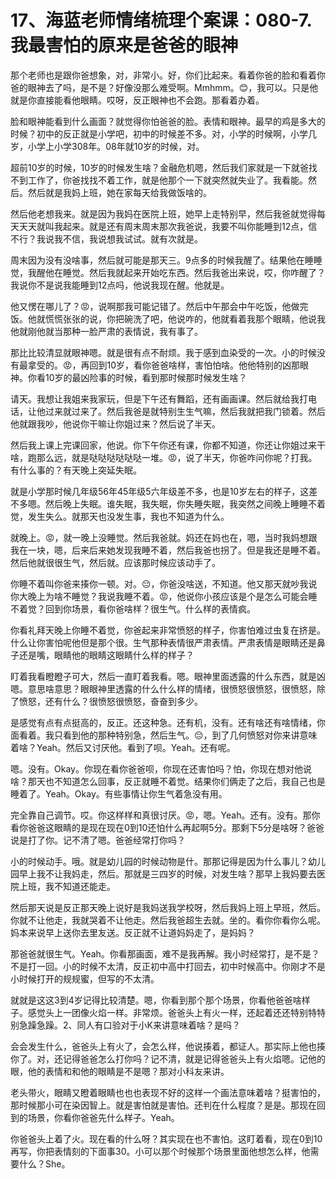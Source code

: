 # 17、海蓝老师情绪梳理个案课：080-7.我最害怕的原来是爸爸的眼神

那个老师也是跟你爸想象，对，非常小。好，你们比起来。看着你爸的脸和看着你爸的眼神去了吗，是不是？好像没那么难受啊。Mmhmm。😊，我可以。只是他就是你直接能看他眼睛。哎呀，反正眼神也不会跑。那看着办着。

脸和眼神能看到什么画面？就觉得你怕爸爸的脸。表情和眼神。最早的鸡是多大的时候？初中的反正就是小学吧，初中的时候差不多。对，小学的时候啊，小学几岁，小学上小学308年。08年就10岁的时候，对。

超前10岁的时候，10岁的时候发生啥？金融危机嗯，然后我们家就是一下就爸找不到工作了，你爸找找不着工作，就是他那个一下就突然就失业了。我看能。然后。然后就是我妈上班，她在家每天给我做饭啥的。

然后他老想我来。就是因为我妈在医院上班，她早上走特别早，然后我爸就觉得每天天天就叫我起来。就是还有周末周末那次我爸说，我要不叫你能睡到12点，信不行？我说我不信，我说想我试试。就有次就是。

周末因为没有没啥事，然后就可能是那天三。9点多的时候我醒了。结果他在睡睡觉，我醒他在睡觉。然后我就起来开始吃东西。然后我爸出来说，哎，你咋醒了？我说你不是说我能睡到12点吗，他说我现在醒。他就是。

他又愣在哪儿了？😡，说啊那我可能记错了。然后中午那会中午吃饭，他做完饭。他就慌慌张张的说，你把碗洗了吧，他说咋的，他就看着我那个眼睛，他说我他就刚他就当那种一脸严肃的表情说，我有事了。

那比比较清显就眼神嗯。就是很有点不耐烦。我于感到血染受的一次。小的时候没有最拿受的。😡，再回到10岁，看你爸爸啥样，害怕怕啥。他他特别的凶那眼神。你看10岁的最凶险事的时候，看到那时候那时候发生啥？

请天。我想让我姐来我家玩，但是下午还有舞蹈，还有画画课。然后就给我打电话，让他过来就过来了。然后我爸是就特别生生气嘛，然后我就把我门锁着。然后他就跟我吵，他说你干嘛让你姐过来？然后说了半天。

然后我上课上完课回家，他说。你下午你还有课，你都不知道，你还让你姐过来干啥，跑那么远，就是哒哒哒哒哒哒一堆。😡，说了半天，你爸咋问你呢？打我。有什么事的？有天晚上突延失眠。

就是小学那时候几年级56年45年级5六年级差不多，也是10岁左右的样子，这差不多嗯。然后晚上失眠。谁失眠，我失眠，你失睡失眠，我突然之间晚上睡睡不着觉，发生失么。就那天也没发生事，我也不知道为什么。

就晚上。😡，就一晚上没睡觉。然后我爸就。妈还在妈也在，嗯，当时我妈想跟我在一块，嗯，后来后来她发现我睡不着，然后我爸也拐了。但是我还是睡不着。然后他就很很生气，然后就。应该那时候应该动手了。

你睡不着叫你爸来揍你一顿。对。😔，你爸没啥送，不知道。他又那天就吵我说你大晚上为啥不睡觉？我说我睡不着。😡，他说你小孩应该是个是怎么可能会睡不着觉？回到你场景，看你爸啥样？很生气。什么样的表情疯。

你看礼拜天晚上你睡不着觉，你爸起来非常愤怒的样子，你害怕难过虫复在挤是。什么让你害怕呢他但是那个很。生气那种表情很严肃表情。严肃表情是眼睛还是鼻子还是嘴，眼睛他的眼睛这眼睛什么样的样子？

盯着我看瞪瞪子可大，然后一直盯着我看。嗯。眼神里面透露的什么东西，就是凶嗯。意思啥意思？眼眼神里透露的什么什么样的情绪，很愤怒很愤怒，很愤怒，除了愤怒，还有什么？很愤怒很愤怒，奋奋到多少。

是感觉有点有点挺高的，反正。还这种急。还有机，没有。还有啥还有啥情绪，你面看着。我只看到他的那种特别急，然后生气。😔，到了几何愤怒对你来讲意味着啥？Yeah。然后又讨厌他。看到了呗。Yeah。还有呢。

嗯。没有。Okay。你现在看你爸爸呗，你现在还害怕吗？怕，你现在想对他说啥？那天也不知道怎么回事，反正就睡不着觉。结果你们俩走了之后，我自己也是睡着了。Yeah。Okay。有些事情让你生气着急没有用。

完全靠自己调节。哎。你这样样和真很讨厌。😡，嗯。Yeah。还有。没有。那你看你爸爸这眼睛的是现在现在0到10还怕什么再起啊5分。那剩下5分是啥呀？爸爸说是打了你。记不清了嗯。爸爸经常打你吗？

小的时候动手。哦。就是幼儿园的时候动物是什。那那记得是因为什么事儿？幼儿园早上我不让我妈走，然后。那就是三四岁的时候，对发生啥？那早上我妈要去医院上班，我不知道还能走。

然后那天说是反正那天晚上说好是我妈送我学校呀，然后我妈上班上早班，然后。你就不让他走，我就哭着不让他走。然后我爸超生去就。坐的。看你你看你么呢。妈本来说早上送你去里友送。反正就不让道妈妈走了，是妈妈？

那爸爸就很生气。Yeah。你看那画面，难不是我再解。我小时经常打，是不是？不是打一回。小的时候不太清，反正初中高中打回去，初中时候高中。你刚才不是小时候打开的规规蜜，但写的不太清。

就就是这这3到4岁记得比较清楚。嗯，你看到那个那个场景，你看他爸爸啥样子。感觉头上一团像火焰一样。非常烦。爸爸头上有火一样，还起着还还特别特特别急躁急躁。2、同人有口验对于小K来讲意味着啥？是吗？

会会发生什么，爸爸头上有火了，会怎么样，他说揍着，都证人。那实际上他也揍你了。对，还记得爸爸怎么打你吗？记不清，就是记得爸爸头上有火焰嗯。记他的眼，他的表情和和他的眼睛是不是嗯？那对小科友来讲。

老头带火，眼睛又瞪着眼睛也也也表现不好的这样一个画法意味着啥？挺害怕的，那时候那小可在染因智上。就是害怕就是害怕。还判在什么程度？是是。那现在回到的场景，你看你爸爸先什么样子。Yeah。

你爸爸头上着了火。现在看的什么呀？其实现在也不害怕。这盯着看，现在0到10再写，你把表情刻的下面事30。小可以那个时候那个场景里面他想怎么样，他需要什么？She。

